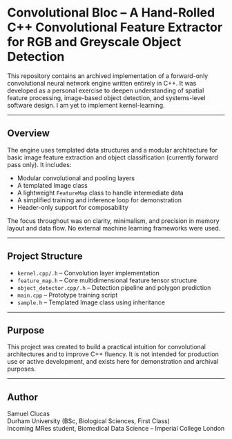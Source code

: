 # Convolutional Bloc – A Hand-Rolled C++ Convolutional Feature Extractor for RGB and Greyscale Object Detection

This repository contains an archived implementation of a forward-only convolutional neural network engine written entirely in C++. It was developed as a personal exercise to deepen understanding of spatial feature processing, image-based object detection, and systems-level software design. I am yet to implement kernel-learning.

---

## Overview

The engine uses templated data structures and a modular architecture for basic image feature extraction and object classification (currently forward pass only). It includes:

- Modular convolutional and pooling layers
- A templated Image class
- A lightweight `FeatureMap` class to handle intermediate data
- A simplified training and inference loop for demonstration
- Header-only support for composability

The focus throughout was on clarity, minimalism, and precision in memory layout and data flow. No external machine learning frameworks were used.

---

## Project Structure

- `kernel.cpp/.h` – Convolution layer implementation
- `feature_map.h` – Core multidimensional feature tensor structure
- `object_detector.cpp/.h` – Detection pipeline and polygon prediction
- `main.cpp` – Prototype training script
- `sample.h` – Templated Image class using inheritance 

---

## Purpose

This project was created to build a practical intuition for convolutional architectures and to improve C++ fluency. It is not intended for production use or active development, and exists here for demonstration and archival purposes.

---

## Author

Samuel Clucas  
Durham University (BSc, Biological Sciences, First Class)  
Incoming MRes student, Biomedical Data Science – Imperial College London  
